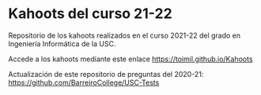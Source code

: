 # Kahoots del curso 21-22

Repositorio de los kahoots realizados en el curso 2021-22 del grado en Ingeniería Informática de la USC.

Accede a los kahoots mediante este enlace https://toimil.github.io/Kahoots


Actualización de este repositorio de preguntas del 2020-21: https://github.com/BarreiroCollege/USC-Tests


